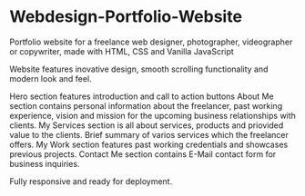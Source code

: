 # Webdesign-Portfolio-Website
Portfolio website for a freelance web designer, photographer, videographer or copywriter, made with HTML, CSS and Vanilla JavaScript

Website features inovative design, smooth scrolling functionality and modern look and feel. 

Hero section features introduction and call to action buttons
About Me section contains personal information about the freelancer, past working experience, vision and mission for the upcoming business relationships with clients.
My Services section is all about services, products and priovided value to the clients. Brief summary of varios services which the freelancer offers.
My Work section features past working credentials and showcases previous projects. 
Contact Me section contains E-Mail contact form for business inquiries. 

Fully responsive and ready for deployment.


